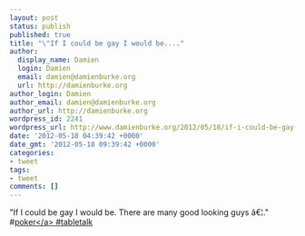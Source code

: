 ```yaml
---
layout: post
status: publish
published: true
title: "\"If I could be gay I would be...."
author:
  display_name: Damien
  login: Damien
  email: damien@damienburke.org
  url: http://damienburke.org
author_login: Damien
author_email: damien@damienburke.org
author_url: http://damienburke.org
wordpress_id: 2241
wordpress_url: http://www.damienburke.org/2012/05/18/if-i-could-be-gay-i-would-be/
date: '2012-05-18 04:39:42 +0000'
date_gmt: '2012-05-18 09:39:42 +0000'
categories:
- tweet
tags:
- tweet
comments: []
---
```

<p>"If I could be gay I would be. There are many good looking guys &acirc;&euro;&brvbar;." #<a href="http:&#47;&#47;search.twitter.com&#47;search?q=%23poker" class="aktt_hashtag">poker<&#47;a> #tabletalk</p>
